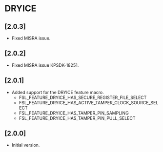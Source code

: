 # DRYICE

## [2.0.3]

- Fixed MISRA issue.

## [2.0.2]

- Fixed MISRA issue KPSDK-18251.

## [2.0.1]

- Added support for the DRYICE feature macro.
  - FSL_FEATURE_DRYICE_HAS_SECURE_REGISTER_FILE_SELECT
  - FSL_FEATURE_DRYICE_HAS_ACTIVE_TAMPER_CLOCK_SOURCE_SELECT
  - FSL_FEATURE_DRYICE_HAS_TAMPER_PIN_SAMPLING
  - FSL_FEATURE_DRYICE_HAS_TAMPER_PIN_PULL_SELECT

## [2.0.0]

- Initial version.
